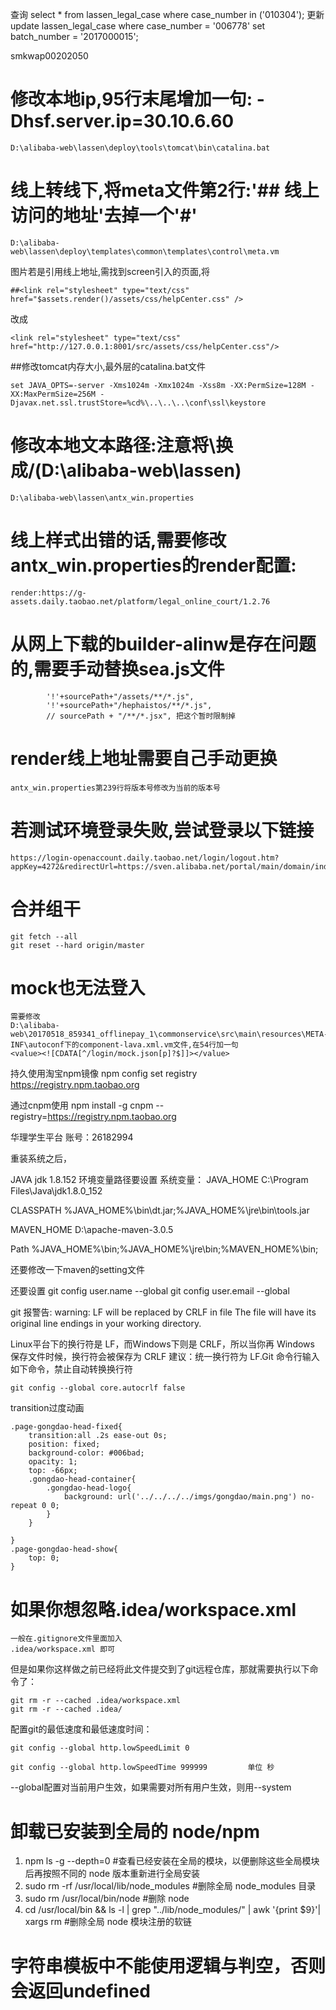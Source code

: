 查询 select * from lassen_legal_case where case_number in ('010304');
更新 update lassen_legal_case where case_number = '006778' set batch_number = '2017000015';

smkwap00202050

# 修改本地ip,95行末尾增加一句: -Dhsf.server.ip=30.10.6.60
```
D:\alibaba-web\lassen\deploy\tools\tomcat\bin\catalina.bat
```

# 线上转线下,将meta文件第2行:'## 线上访问的地址'去掉一个'#'
```
D:\alibaba-web\lassen\deploy\templates\common\templates\control\meta.vm
```
图片若是引用线上地址,需找到screen引入的页面,将
```
##<link rel="stylesheet" type="text/css" href="$assets.render()/assets/css/helpCenter.css" />
```
改成
```
<link rel="stylesheet" type="text/css" href="http://127.0.0.1:8001/src/assets/css/helpCenter.css"/>
```

##修改tomcat内存大小,最外层的catalina.bat文件
```
set JAVA_OPTS=-server -Xms1024m -Xmx1024m -Xss8m -XX:PermSize=128M -XX:MaxPermSize=256M -Djavax.net.ssl.trustStore=%cd%\..\..\..\conf\ssl\keystore
```

# 修改本地文本路径:注意将\换成/(D:\alibaba-web\lassen)
```
D:\alibaba-web\lassen\antx_win.properties
```

# 线上样式出错的话,需要修改antx_win.properties的render配置:
```
render:https://g-assets.daily.taobao.net/platform/legal_online_court/1.2.76
```

# 从网上下载的builder-alinw是存在问题的,需要手动替换sea.js文件
```
        '!'+sourcePath+"/assets/**/*.js",
        '!'+sourcePath+"/hephaistos/**/*.js",
        // sourcePath + "/**/*.jsx", 把这个暂时限制掉
```

# render线上地址需要自己手动更换
```
antx_win.properties第239行将版本号修改为当前的版本号
```

# 若测试环境登录失败,尝试登录以下链接
```
https://login-openaccount.daily.taobao.net/login/logout.htm?appKey=4272&redirectUrl=https://sven.alibaba.net/portal/main/domain/index.htm
```

# 合并组干
```
git fetch --all
git reset --hard origin/master
```

# mock也无法登入
```
需要修改
D:\alibaba-web\20170518_859341_offlinepay_1\commonservice\src\main\resources\META-INF\autoconf下的component-lava.xml.vm文件,在54行加一句
<value><![CDATA[^/login/mock.json[p]?$]]></value>
```


持久使用淘宝npm镜像
npm config set registry https://registry.npm.taobao.org

通过cnpm使用
npm install -g cnpm --registry=https://registry.npm.taobao.org

华理学生平台 账号：26182994

重装系统之后，

JAVA jdk 1.8.152
环境变量路径要设置
系统变量：
JAVA_HOME	C:\Program Files\Java\jdk1.8.0_152

CLASSPATH	%JAVA_HOME%\bin\dt.jar;%JAVA_HOME%\jre\bin\tools.jar

MAVEN_HOME	D:\apache-maven-3.0.5

Path 	%JAVA_HOME%\bin;%JAVA_HOME%\jre\bin;%MAVEN_HOME%\bin;

还要修改一下maven的setting文件

还要设置	git config user.name --global
			git config user.email --global

git 报警告:
warning: LF will be replaced by CRLF in file
The file will have its original line endings in your working directory.

Linux平台下的换行符是 LF，而Windows下则是 CRLF，所以当你再 Windows 保存文件时候，换行符会被保存为 CRLF
建议：统一换行符为 LF.Git 命令行输入如下命令，禁止自动转换换行符
```
git config --global core.autocrlf false
```
transition过度动画
```
.page-gongdao-head-fixed{
	transition:all .2s ease-out 0s;
	position: fixed;
	background-color: #006bad;
	opacity: 1;
	top: -66px;
	.gongdao-head-container{
		.gongdao-head-logo{
			background: url('../../../../imgs/gongdao/main.png') no-repeat 0 0;
		}
	}

}
.page-gongdao-head-show{
	top: 0;
}
```

# 如果你想忽略.idea/workspace.xml
```
一般在.gitignore文件里面加入
.idea/workspace.xml 即可
```

但是如果你这样做之前已经将此文件提交到了git远程仓库，那就需要执行以下命令了：
```
git rm -r --cached .idea/workspace.xml
git rm -r --cached .idea/
```

配置git的最低速度和最低速度时间：
```
git config --global http.lowSpeedLimit 0

git config --global http.lowSpeedTime 999999         单位 秒
```
--global配置对当前用户生效，如果需要对所有用户生效，则用--system

# 卸载已安装到全局的 node/npm
1. npm ls -g --depth=0 #查看已经安装在全局的模块，以便删除这些全局模块后再按照不同的 node 版本重新进行全局安装
2. sudo rm -rf /usr/local/lib/node_modules #删除全局 node_modules 目录
3. sudo rm /usr/local/bin/node #删除 node
4. cd /usr/local/bin && ls -l | grep "../lib/node_modules/" | awk '{print $9}'| xargs rm #删除全局 node 模块注册的软链


# 字符串模板中不能使用逻辑与判空，否则会返回undefined